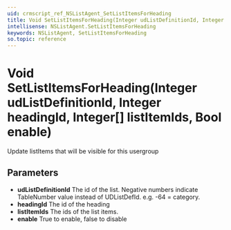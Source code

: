 ```yaml
---
uid: crmscript_ref_NSListAgent_SetListItemsForHeading
title: Void SetListItemsForHeading(Integer udListDefinitionId, Integer headingId, Integer[] listItemIds, Bool enable)
intellisense: NSListAgent.SetListItemsForHeading
keywords: NSListAgent, SetListItemsForHeading
so.topic: reference
---
```


# Void SetListItemsForHeading(Integer udListDefinitionId, Integer headingId, Integer[] listItemIds, Bool enable)

Update listItems that will be visible for this usergroup

## Parameters

* **udListDefinitionId** The id of the list. Negative numbers indicate TableNumber value instead of UDListDefId. e.g. -64 = category.
* **headingId** The id of the heading
* **listItemIds** The ids of the list items.
* **enable** True to enable, false to disable
